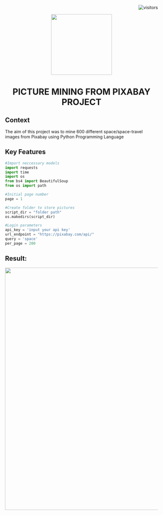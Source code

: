 <p align="right"> <img src="https://visitor-badge.glitch.me/badge?page_id=Anidimma.Pixabay" alt="visitors"> </p>


<p align="center"> <img src="https://www.flaticon.com/svg/vstatic/svg/2519/2519363.svg?token=exp=1619128413~hmac=6b48ed84a75e044d4799c406b2b46173" width="200"> </p>
<h1 align="center"> PICTURE MINING FROM PIXABAY PROJECT </h1>

## Context

The aim of this project was to mine 600 different space/space-travel images from Pixabay using Python Programming Language

## Key Features

```python
#Import neccessary models
import requests
import time
import os
from bs4 import BeautifulSoup
from os import path

#Initial page number
page = 1

#Create folder to store pictures
script_dir = "folder path"
os.makedirs(script_dir)

#Login parameters
api_key = 'input your api key'
url_endpoint = "https://pixabay.com/api/"
query = 'space'
per_page = 200
```

## Result:
<p align="center"> <img src="Gif/ezgif.com-gif-maker (space).gif" width="800"></p>



